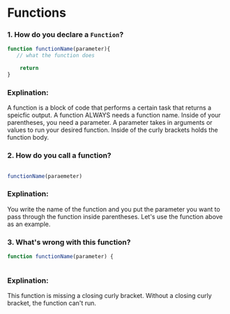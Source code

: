 # Functions

### 1. **How do you declare a `Function`?**

```js
function functionName(parameter){
   // what the function does

    return
}

```

### Explination:

A function is a block of code that performs a certain task that returns a speicfic output. A function ALWAYS needs a function name. Inside of your parentheses, you need a parameter. A parameter takes in arguments or values to run your desired function. Inside of the curly brackets holds the function body.

### 2. **How do you call a function?**

```js

functionName(paraemeter)

```

### Explination:

You write the name of the function and you put the parameter you want to pass through the function inside parentheses. Let's use the function above as an example.

### 3. **What's wrong with this function?**

```js
function functionName(parameter) {



```

### Explination:

This function is missing a closing curly bracket. Without a closing curly bracket, the function can't run.